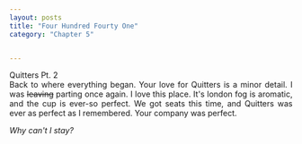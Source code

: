 ```yaml
---
layout: posts
title: "Four Hundred Fourty One"
category: "Chapter 5"


---
```

<style>
body {
text-align: justify}
</style>

Quitters Pt. 2
<br>
Back to where everything began. Your love for Quitters is a minor detail. I was ~~leaving~~ parting once again. I love this place. It's london fog is aromatic, and the cup is ever-so perfect. We got seats this time, and Quitters was ever as perfect as I remembered. Your company was perfect. 

*Why can't I stay?*